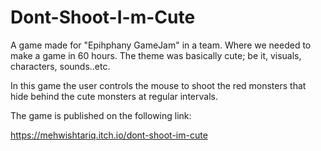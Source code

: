 # Dont-Shoot-I-m-Cute
A game made for "Epihphany GameJam" in a team. Where we needed to make a game in 60 hours. The theme was basically cute; be it, visuals, characters, sounds..etc.

In this game the user controls the mouse to shoot the red monsters that hide behind the cute monsters at regular intervals.

The game is published on the following link:

https://mehwishtariq.itch.io/dont-shoot-im-cute
